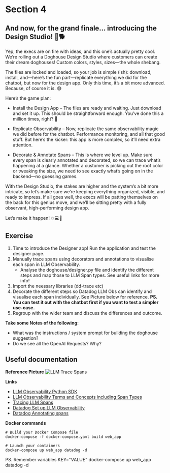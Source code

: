 # Section 4

## And now, for the grand finale… introducing the Design Studio! 🎨🐕

Yep, the execs are on fire with ideas, and this one’s actually pretty cool. We’re rolling out a Doghouse Design Studio where customers can create their dream doghouses! Custom colors, styles, sizes—the whole shebang.

The files are locked and loaded, so your job is simple (ish): download, install, and—here’s the fun part—replicate everything we did for the chatbot, but now for the design app. Only this time, it’s a bit more advanced. Because, of course it is. 😅

Here’s the game plan:

- Install the Design App – The files are ready and waiting. Just download and set it up. This should be straightforward enough. You’ve done this a million times, right? 🎯

- Replicate Observability – Now, replicate the same observability magic we did before for the chatbot. Performance monitoring, and all that good stuff. But here’s the kicker: this app is more complex, so it’ll need extra attention.

- Decorate & Annotate Spans – This is where we level up. Make sure every span is clearly annotated and decorated, so we can trace what’s happening at a glance. Whether a customer is picking out the roof color or tweaking the size, we need to see exactly what’s going on in the backend—no guessing games.

With the Design Studio, the stakes are higher and the system’s a bit more intricate, so let’s make sure we’re keeping everything organized, visible, and ready to impress. If all goes well, the execs will be patting themselves on the back for this genius move, and we’ll be sitting pretty with a fully observant, high-performing design app.

Let’s make it happen! 💥💻🐾

## Exercise

1. Time to introduce the Designer app! Run the application and test the designer page.
2. Manually trace spans using decorators and annotations to visualise each span in LLM Observability. 
    - Analyse the doghouse/designer.py file and identify the different steps and map those to LLM Span types. See useful links for more info!
3. Import the neessary libraries (dd-trace etc)
4. Decorate the different steps so Datadog LLM Obs can identify and visualise each span individually. See Picture below for reference. 
**PS. You can test it out with the chatbot first if you want to test a simpler use-case.**
5. Regroup with the wider team and discuss the differences and outcome.


**Take some Notes of the following:**
- What was the instructions / system prompt for building the doghouse suggestion?
- Do we see all the OpenAI Requests? Why?


## Useful documentation

**Reference Picture**
![LLM Trace Spans](https://datadog-docs.imgix.net/images/llm_observability/llm-observability-agent-trace.d90aaafac7a89ad70cbe9caab393841f.png?fit=max&auto=format&w=1754&h=968)

**Links**
- [LLM Observability Python SDK](https://docs.datadoghq.com/llm_observability/setup/sdk/)
- [LLM Observability Terms and Concepts including Span Types](https://docs.datadoghq.com/llm_observability/terms/)
- [Tracing LLM Spans](https://docs.datadoghq.com/llm_observability/setup/sdk/#tracing-spans)
- [Datadog Set up LLM Observability](https://docs.datadoghq.com/llm_observability/setup/?tab=decorators)
- [Datadog Annotating spans](https://docs.datadoghq.com/llm_observability/setup/?tab=decorators#annotating-spans)


**Docker commands** 
```
# Build your Docker Compose file
docker-compose -f docker-compose.yaml build web_app

# Launch your containers
docker-compose up web_app datadog -d
```

PS. Remember variables KEY="VALUE" docker-compose up web_app datadog -d 
